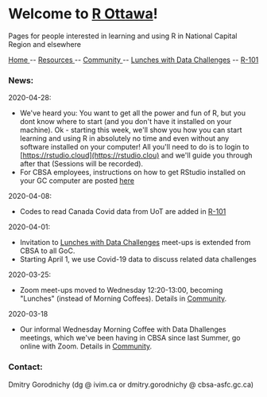 # Welcome to [R Ottawa](https://ivi-m.github.io/R-Ottawa/)! 

Pages for people interested in learning and using R in National Capital Region and elsewhere

[ Home ](https://IVI-M.github.io/R-Ottawa/) --  [ Resources ](resources.md) -- [ Community ](community.md) -- [Lunches with Data Challenges](meetups.md) -- [ R-101 ](https://github.com/IVI-M/R-Ottawa/tree/master/r101)




### News:  

2020-04-28:
- We've heard you: You want to get all the power and fun of R, but you dont know where to start (and you don't have it installed on your machine). Ok - starting this week, we'll show you how you can start learning and using R in absolutely no time and even without any software installed on your computer! All you'll need to do is to login to [https://rstudio.cloud](https://rstudio.clou) and we'll guide you through after that (Sessions will be recorded).
- For CBSA employees, instructions on how to get RStudio installed on your GC computer are posted [here](install.md)

2020-04-08: 
- Codes to read Canada Covid data from UoT are added in [ R-101 ](https://github.com/IVI-M/R-Ottawa/tree/master/r101)

2020-04-01:     
- Invitation to [Lunches with Data Challenges](meetups.md) meet-ups is extended from CBSA to all GoC.  
- Starting  April 1, we use Covid-19 data to discuss related data challenges

2020-03-25:    
- Zoom meet-ups moved to Wednesday 12:20-13:00, becoming "Lunches" (instead of Morning Coffees). Details in [Community](community.md).

2020-03-18
- Our informal Wednesday Morning Coffee with Data Dhallenges meetings, which we've been having in CBSA since last Summer, go online with Zoom. Details in [Community](community.md).



### Contact:

Dmitry Gorodnichy  (dg @ ivim.ca or dmitry.gorodnichy @ cbsa-asfc.gc.ca)
<!-- Questions/comments: dg@ivim.ca (dmitry@gorodnichy.ca) or via gcconnex.ca -->
